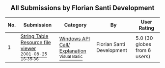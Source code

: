 ﻿<div align="center">

## All Submissions by Florian Santi Development

</div>

No.  | Submission | Category | By   | User Rating
---- | ---------- | -------- | ---- | -----------
1 | [String Table Resource file viewer<br /><sup>2001-08-25 16:35:36</sup>](https://github.com/Planet-Source-Code/florian-santi-development-string-table-resource-file-viewer__1-27535) | [Windows API Call/ Explanation<br /><sup>Visual Basic</sup>](../ByCategory/windows-api-call-explanation__1-39.md) | Florian Santi Development | 5.0 (30 globes from 6 users)

